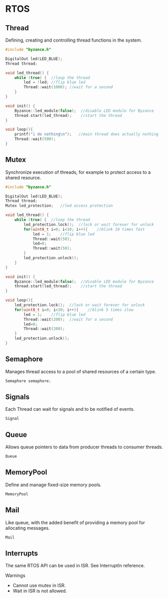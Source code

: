 # RTOS

## Thread

Defining, creating and controlling thread functions in the system.

```cpp
#include "byzance.h"

DigitalOut led(LED_BLUE);
Thread thread;

void led_thread() {
    while (true) {	//loop the thread
        led = !led;	//flip blue led
        Thread::wait(1000);	//wait for a second
    }
}

void init() {
	Byzance::led_module(false);  //disable LED module for Byzance
    thread.start(led_thread);	 //start the thread
}

void loop(){
    printf("i do nothing\n");	//main thread does actually nothing
    Thread::wait(500);
}
```

## Mutex

Synchronize execution of threads, for example to protect access to a shared resource.

```cpp
#include "byzance.h"

DigitalOut led(LED_BLUE);
Thread thread;
Mutex led_protection;	//led access protection

void led_thread() {
    while (true) {	//loop the thread
    	led_protection.lock();	//lock or wait forever for unlock
    	for(uint8_t i=0; i<10; i++){	//blink 10 times fast
			led = 1;	//flip blue led
			Thread::wait(50);
			led=0;
			Thread::wait(50);
    	}
    	led_protection.unlock();
    }
}

void init() {
	Byzance::led_module(false);  //disable LED module for Byzance
    thread.start(led_thread);	 //start the thread
}

void loop(){
	led_protection.lock();	//lock or wait forever for unlock
	for(uint8_t i=0; i<10; i++){	//blink 5 times slow
		led = 1;	//flip blue led
		Thread::wait(200);	//wait for a second
		led=0;
		Thread::wait(200);
	}
	led_protection.unlock();
}
```

## Semaphore

Manages thread access to a pool of shared resources of a certain type.

```cpp
Semaphore semaphore;
```

## Signals

Each Thread can wait for signals and to be notified of events.

```cpp
Signal
```

## Queue

Allows queue pointers to data from producer threads to consumer threads.

```cpp
Queue
```

## MemoryPool

Define and manage fixed-size memory pools.

```cpp
MemoryPool
```

## Mail

Like queue, with the added benefit of providing a memory pool for allocating messages.

```cpp
Mail
```

## Interrupts

The same RTOS API can be used in ISR. See InterruptIn reference.

Warnings

* Cannot use mutex in ISR.
* Wait in ISR is not allowed.


